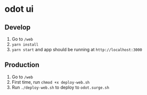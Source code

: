 # odot ui

## Develop

1. Go to `/web`
2. `yarn install`
3. `yarn start` and app should be running at `http://localhost:3000`

## Production

1. Go to `/web`
2. First time, run `chmod +x deploy-web.sh`
3. Run `./deploy-web.sh` to deploy to `odot.surge.sh`